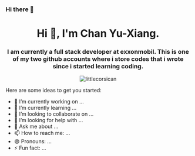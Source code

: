 ### Hi there 👋
<h1 align="center">Hi 👋, I'm Chan Yu-Xiang. </h1>
<h3 align="center">I am currently a full stack developer at exxonmobil. This is one of my two github accounts where i store codes that i wrote since i started learning coding. </h3>

<div align="center">
  <p><img align="center" src="https://github-readme-stats.vercel.app/api/top-langs?username=littlecorsican&show_icons=true&locale=en&layout=compact&theme=tokyonight" alt="littlecorsican" /></p>
</div>

Here are some ideas to get you started:

- 🔭 I’m currently working on ...
- 🌱 I’m currently learning ...
- 👯 I’m looking to collaborate on ...
- 🤔 I’m looking for help with ...
- 💬 Ask me about ...
- 📫 How to reach me: ...
- 😄 Pronouns: ...
- ⚡ Fun fact: ...

